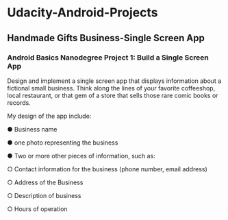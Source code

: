 # Udacity-Android-Projects
## Handmade Gifts Business-Single Screen App
### Android Basics Nanodegree Project 1: Build a Single Screen App

Design and implement a single screen app that displays information about a fictional small business. Think along the lines of your favorite
coffeeshop, local restaurant, or that gem of a store that sells those rare comic books or records.

My design of the app include:

● Business name

● one photo representing the business

● Two or more other pieces of information, such as:

 ○ Contact information for the business (phone number, email address)

 ○ Address of the Business

 ○ Description of business

 ○ Hours of operation
 
